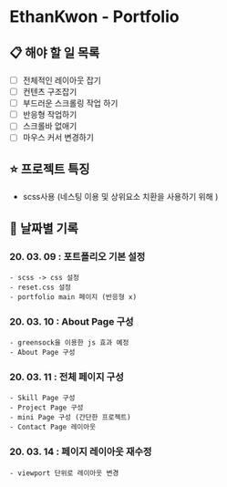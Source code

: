 # EthanKwon - Portfolio

## :clipboard: 해야 할 일 목록

- [ ] 전체적인 레이아웃 잡기
- [ ] 컨텐츠 구조잡기
- [ ] 부드러운 스크롤링 작업 하기
- [ ] 반응형 작업하기
- [ ] 스크롤바 없애기
- [ ] 마우스 커서 변경하기

## :star: 프로젝트 특징

- scss사용 (네스팅 이용 및 상위요소 치환을 사용하기 위해 )

## :date: 날짜별 기록

### 20. 03. 09 : 포트폴리오 기본 설정

    - scss -> css 설정
    - reset.css 설정
    - portfolio main 페이지 (반응형 x)

### 20. 03. 10 : About Page 구성

    - greensock을 이용한 js 효과 예정
    - About Page 구성

### 20. 03. 11 : 전체 페이지 구성

    - Skill Page 구성
    - Project Page 구성
    - mini Page 구성 (간단한 프로젝트)
    - Contact Page 레이아웃

### 20. 03. 14 : 페이지 레이아웃 재수정

    - viewport 단위로 레이아웃 변경
